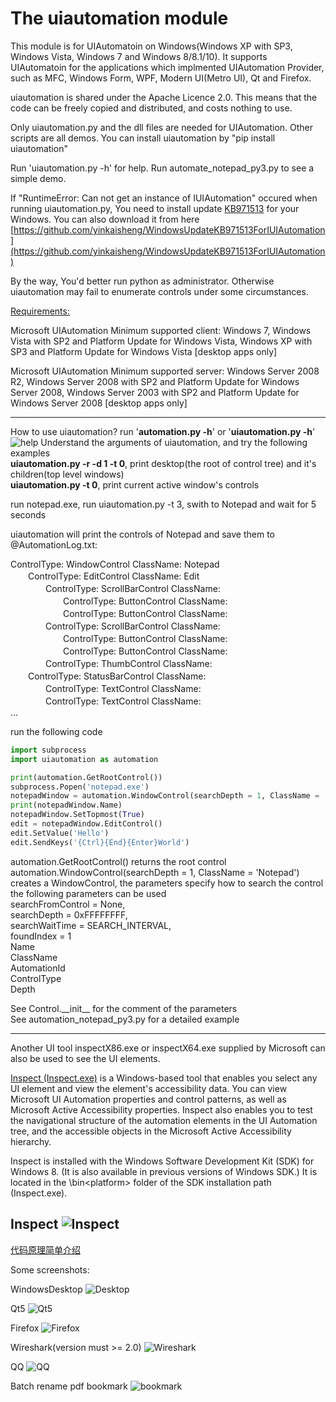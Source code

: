 # The uiautomation module

This module is for UIAutomatoin on Windows(Windows XP with SP3, Windows Vista, Windows 7 and Windows 8/8.1/10).
It supports UIAutomatoin for the applications which implmented UIAutomation Provider, such as MFC, Windows Form, WPF, Modern UI(Metro UI), Qt and Firefox.

uiautomation is shared under the Apache Licence 2.0.
This means that the code can be freely copied and distributed, and costs nothing to use.

Only uiautomation.py and the dll files are needed for UIAutomation. Other scripts are all demos.
You can install uiautomation by "pip install uiautomation"

Run 'uiautomation.py -h' for help.
Run automate_notepad_py3.py to see a simple demo.

If "RuntimeError: Can not get an instance of IUIAutomation" occured when running uiautomation.py,
You need to install update [KB971513](https://support.microsoft.com/en-us/kb/971513) for your Windows.
You can also download it from here [https://github.com/yinkaisheng/WindowsUpdateKB971513ForIUIAutomation](https://github.com/yinkaisheng/WindowsUpdateKB971513ForIUIAutomation)

By the way, You'd better run python as administrator. Otherwise uiautomation may fail to enumerate controls under some circumstances.

[Requirements:](https://msdn.microsoft.com/zh-cn/library/ee671406(v=vs.85).aspx)

Microsoft UIAutomation Minimum supported client:
Windows 7, Windows Vista with SP2 and Platform Update for Windows Vista, Windows XP with SP3 and Platform Update for Windows Vista [desktop apps only]

Microsoft UIAutomation Minimum supported server:
Windows Server 2008 R2, Windows Server 2008 with SP2 and Platform Update for Windows Server 2008, Windows Server 2003 with SP2 and Platform Update for Windows Server 2008 [desktop apps only]

--------------------------------------------------------------------------------
How to use uiautomation?
run '**automation.py -h**' or '**uiautomation.py -h**'
![help](https://github.com/yinkaisheng/Python-UIAutomation-for-Windows/raw/master/uiautomation-h.png)
Understand the arguments of uiautomation, and try the following examples  
**uiautomation.py -r -d 1 -t 0**, print desktop(the root of control tree) and it's children(top level windows)  
**uiautomation.py -t 0**, print current active window's controls  
  
run notepad.exe, run uiautomation.py -t 3, swith to Notepad and wait for 5 seconds  
  
uiautomation will print the controls of Notepad and save them to @AutomationLog.txt:  
  
ControlType: WindowControl    ClassName: Notepad  
　　ControlType: EditControl    ClassName: Edit  
　　　　ControlType: ScrollBarControl    ClassName:  
　　　　　　ControlType: ButtonControl    ClassName:  
　　　　　　ControlType: ButtonControl    ClassName:  
　　　　ControlType: ScrollBarControl    ClassName:  
　　　　　　ControlType: ButtonControl    ClassName:  
　　　　　　ControlType: ButtonControl    ClassName:  
　　　　ControlType: ThumbControl    ClassName:  
　　ControlType: StatusBarControl    ClassName:  
　　　　ControlType: TextControl    ClassName:  
　　　　ControlType: TextControl    ClassName:  
...  

run the following code
```python
import subprocess
import uiautomation as automation

print(automation.GetRootControl())
subprocess.Popen('notepad.exe')
notepadWindow = automation.WindowControl(searchDepth = 1, ClassName = 'Notepad')
print(notepadWindow.Name)
notepadWindow.SetTopmost(True)
edit = notepadWindow.EditControl()
edit.SetValue('Hello')
edit.SendKeys('{Ctrl}{End}{Enter}World')

```
automation.GetRootControl() returns the root control  
automation.WindowControl(searchDepth = 1, ClassName = 'Notepad') creates a WindowControl, the parameters specify how to search the control  
the following parameters can be used  
searchFromControl = None,   
searchDepth = 0xFFFFFFFF,   
searchWaitTime = SEARCH_INTERVAL,   
foundIndex = 1  
Name  
ClassName  
AutomationId  
ControlType  
Depth  

See Control.\_\_init\_\_ for the comment of the parameters  
See automation_notepad_py3.py for a detailed example  

--------------------------------------------------------------------------------
Another UI tool inspectX86.exe or inspectX64.exe supplied by Microsoft can also be used to see the UI elements.

[Inspect (Inspect.exe)](https://msdn.microsoft.com/en-us/library/windows/desktop/dd318521%28v=vs.85%29.aspx) is a Windows-based tool that enables you select any UI element and view the element's accessibility data. You can view Microsoft UI Automation properties and control patterns, as well as Microsoft Active Accessibility properties. Inspect also enables you to test the navigational structure of the automation elements in the UI Automation tree, and the accessible objects in the Microsoft Active Accessibility hierarchy.

Inspect is installed with the Windows Software Development Kit (SDK) for Windows 8. (It is also available in previous versions of Windows SDK.) It is located in the \bin\<platform> folder of the SDK installation path (Inspect.exe).

Inspect
![Inspect](https://i-msdn.sec.s-msft.com/dynimg/IC510569.png)
--------------------------------------------------------------------------------

[代码原理简单介绍](http://www.cnblogs.com/Yinkaisheng/p/3444132.html)

Some screenshots:

WindowsDesktop
![Desktop](https://raw.githubusercontent.com/yinkaisheng/Python-UIAutomation-for-Windows/master/automation_desktop.png)

Qt5
![Qt5](https://raw.githubusercontent.com/yinkaisheng/Python-UIAutomation-for-Windows/master/automation_Qt.png)

Firefox
![Firefox](https://raw.githubusercontent.com/yinkaisheng/Python-UIAutomation-for-Windows/master/automation_firefox.png)

Wireshark(version must >= 2.0)
![Wireshark](https://github.com/yinkaisheng/Python-UIAutomation-for-Windows/raw/master/wireshark_rtp_analyzer.png)

QQ
![QQ](https://raw.githubusercontent.com/yinkaisheng/Python-UIAutomation-for-Windows/master/automation_qq.png)

Batch rename pdf bookmark
![bookmark](https://raw.githubusercontent.com/yinkaisheng/Python-UIAutomation-for-Windows/master/rename_pdf_bookmark.gif)